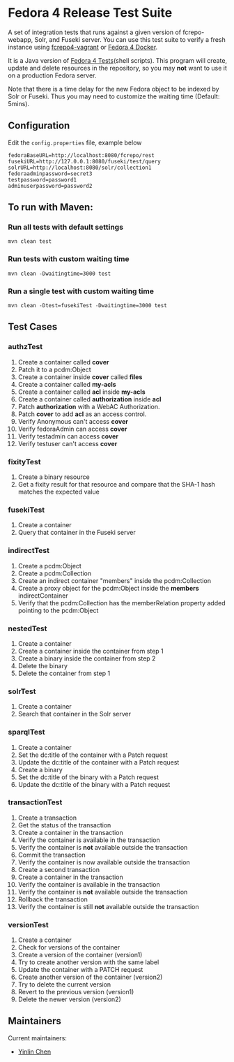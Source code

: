 # Fedora 4 Release Test Suite

A set of integration tests that runs against a given version of fcrepo-webapp, Solr, and Fuseki server. You can use this test suite to verify a fresh instance using [fcrepo4-vagrant](https://github.com/fcrepo4-exts/fcrepo4-vagrant) or [Fedora 4 Docker](https://github.com/yinlinchen/fcrepo4-docker).

It is a Java version of [Fedora 4 Tests](https://github.com/fcrepo4-labs/fcrepo4-tests)(shell scripts). This program will create, update and delete resources in the repository, so you may **not** want to use it on a production Fedora server.

Note that there is a time delay for the new Fedora object to be indexed by Solr or Fuseki. Thus you may need to customize the waiting time (Default: 5mins). 

## Configuration 

Edit the `config.properties` file, example below
```
fedoraBaseURL=http://localhost:8080/fcrepo/rest
fusekiURL=http://127.0.0.1:8080/fuseki/test/query
solrURL=http://localhost:8080/solr/collection1
fedoraadminpassword=secret3
testpassword=password1
adminuserpassword=password2
```

## To run with Maven:

### Run all tests with default settings
```
mvn clean test 
```

### Run tests with custom waiting time
```
mvn clean -Dwaitingtime=3000 test
```

### Run a single test with custom waiting time
```
mvn clean -Dtest=fusekiTest -Dwaitingtime=3000 test
```

## Test Cases

### authzTest
1. Create a container called **cover**
2. Patch it to a pcdm:Object
3. Create a container inside **cover** called **files**
4. Create a container called **my-acls**
5. Create a container called **acl** inside **my-acls**
6. Create a container called **authorization** inside **acl**
7. Patch **authorization** with a WebAC Authorization.
8. Patch **cover** to add **acl** as an access control.
9. Verify Anonymous can't access **cover**
10. Verify fedoraAdmin can access **cover**
11. Verify testadmin can access **cover**
12. Verify testuser can't access **cover**

### fixityTest
1. Create a binary resource
2. Get a fixity result for that resource and compare that the SHA-1 hash matches the expected value

### fusekiTest
1. Create a container
2. Query that container in the Fuseki server

### indirectTest
1. Create a pcdm:Object
2. Create a pcdm:Collection
3. Create an indirect container "members" inside the pcdm:Collection
4. Create a proxy object for the pcdm:Object inside the **members** indirectContainer
5. Verify that the pcdm:Collection has the memberRelation property added pointing to the pcdm:Object

### nestedTest
1. Create a container
2. Create a container inside the container from step 1
3. Create a binary inside the container from step 2
4. Delete the binary
5. Delete the container from step 1

### solrTest
1. Create a container
2. Search that container in the Solr server

### sparqlTest
1. Create a container
2. Set the dc:title of the container with a Patch request
3. Update the dc:title of the container with a Patch request
4. Create a binary
2. Set the dc:title of the binary with a Patch request
3. Update the dc:title of the binary with a Patch request

### transactionTest
1. Create a transaction
2. Get the status of the transaction
3. Create a container in the transaction
4. Verify the container is available in the transaction
5. Verify the container is **not** available outside the transaction
6. Commit the transaction
7. Verify the container is now available outside the transaction
8. Create a second transaction
9. Create a container in the transaction
10. Verify the container is available in the transaction
11. Verify the container is **not** available outside the transaction
12. Rollback the transaction
13. Verify the container is still **not** available outside the transaction

### versionTest
1. Create a container
2. Check for versions of the container
3. Create a version of the container (version1)
4. Try to create another version with the same label
5. Update the container with a PATCH request
6. Create another version of the container (version2)
7. Try to delete the current version
8. Revert to the previous version (version1)
9. Delete the newer version (version2)

## Maintainers

Current maintainers:

* [Yinlin Chen](https://github.com/yinlinchen)

